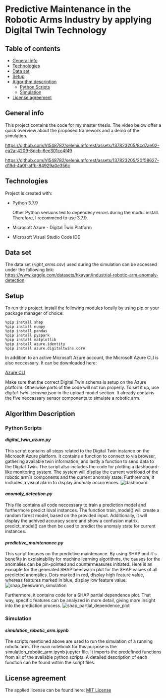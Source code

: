 # Predictive Maintenance in the Robotic Arms Industry by applying Digital Twin Technology



## Table of contents
* [General info](#general-info)
* [Technologies](#technologies)
* [Data set](#data-set)
* [Setup](#setup)
* [Algorithm description](#algorithm-description)
	* [Python Scripts](#python-scripts)
   	* [Simulation](#simulation)
* [License agreement](#license-agreement)

## General info
This project contains the code for my master thesis. The video below offer a quick overview about the proposed framework and a demo of the simulation.



https://github.com/h1548782/seleniumforest/assets/137823205/8cd7ae02-ea2a-4209-8dcb-6ee301cc4f49




https://github.com/h1548782/seleniumforest/assets/137823205/20f58627-d19d-4a0f-affb-84929a0e356c



	
## Technologies
Project is created with:
* Python 3.7.9

  Other Python versions led to dependecy errors during the modul install. Therefore, I recommend to use 3.7.9.

* Microsoft Azure - Digital Twin Platform

* Microsoft Visual Studio Code IDE

## Data set
The data set (_right_arms_.csv) used during the simulation can be accessed under the following link:
https://www.kaggle.com/datasets/hkayan/industrial-robotic-arm-anomaly-detection

	
## Setup
To run this project, install the following modules locally by using pip or your package manager of choice:

```
%pip install shap
%pip install numpy
%pip install pandas
%pip install pyspark
%pip install matplotlib
%pip install azure.identity
%pip install azure.digitaltwins.core
```

In addition to an active Microsoft Azure account, the Microsoft Azure CLI is also neccessary. It can be downloaded here:

[Azure CLI](https://ojuliuscoder.medium.com/installing-and-using-azure-cli-in-visual-studio-code-a382d2b09bfa)

Make sure that the correct Digital Twin schema is setup on the Azure platform. Otherwise parts of the code will not run properly. To set it up, use _digital-twin-schema.json_ in the upload model section. It already contains the five neccassary sensor components to simulate a robotic arm.

## Algorithm Description

### Python Scripts

#### _digital_twin_azure.py_
This script contains all steps related to the Digital Twin instance on the Microsoft Azure platform. It contains a function to connect to via browser, gathering available twin information, and lastly a function to send data to the Digital Twin. The script also includes the code for plotting a dashboard-like monitoring system. The system will display the current workload of the robotic arm´s components and the current anomaly state. Furthremore, it includes a visual alarm to display anomaly occurrences.
![dashboard](https://github.com/h1548782/seleniumforest/assets/137823205/26feb273-7a63-4879-b92a-2bc5eca3c673)

#### _anomaly_detection.py_
This file contains all code neccessary to train a prediction model and furthermore predict loval instances. The function train_model() will create a random forest model, based on the provided input. Additionally, it will display the achived accuracy score and show a confusion matrix. predict_model() can then be used to predict the anomaly state for current instances. 

#### _predictive_maintenance.py_
This script focuses on the predictive maintenance. By using SHAP and it´s benefits in explainability for machine learning algorithms, the causes for the anomalies can be pin-pointed and countermeasures initiated. Here is an exmaple for the generated SHAP beeswarm plot for the SHAP values of all predicted anomalies. Dots marked in red, display high feature value, whereas features marked in blue, display low feature value. 
![shap_beeswarm_simulation](https://github.com/h1548782/seleniumforest/assets/137823205/ecb317ac-804f-4cb2-a52b-284c23a0c7fc)


Furthermore, it contains code for a SHAP partial dependence plot. That way, specific features can be analyzed in more detail, giving more insight into the prediction process.
![shap_partial_dependence_plot](https://github.com/h1548782/seleniumforest/assets/137823205/ea245c09-a60b-405b-b776-daf0d91462c4)






### Simulation
#### _simulation_robotic_arm.ipynb_
The scripts mentioned above are used to run the simulation of a running robotic arm. The main notebook for this purpose is the simulation_robotic_arm.ipynb jupyter file. It imports the predefined functions from all of the available python scripts. A detailed description of each function can be found within the script files.




## License agreement
The applied license can be found here:
[MIT License](https://github.com/h1548782/seleniumforest/blob/main/MIT-LICENSE.txt)
